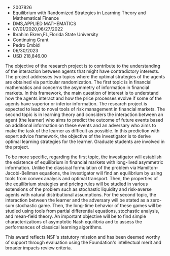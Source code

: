
* 2007826
* Equilibrium with Randomized Strategies in Learning Theory and Mathematical Finance
* DMS,APPLIED MATHEMATICS
* 07/01/2020,06/27/2022
* Ibrahim Ekren,FL,Florida State University
* Continuing Grant
* Pedro Embid
* 06/30/2023
* USD 218,846.00

The objective of the research project is to contribute to the understanding of
the interaction between agents that might have contradictory interests. The
project addresses two topics where the optimal strategies of the agents are
obtained via particular randomization. The first topic is in financial
mathematics and concerns the asymmetry of information in financial markets. In
this framework, the main question of interest is to understand how the agents
interact and how the price processes evolve if some of the agents have superior
or inferior information. The research project is expected to lead to novel tools
of risk management in financial markets. The second topic is in learning theory
and considers the interaction between an agent (the learner) who aims to predict
the outcome of future events based on additional information on these events and
an adversary who aims to make the task of the learner as difficult as possible.
In this prediction with expert advice framework, the objective of the
investigator is to derive optimal learning strategies for the learner. Graduate
students are involved in the project.

To be more specific, regarding the first topic, the investigator will establish
the existence of equilibrium in financial markets with long-lived asymmetric
information. Unlike the classical formulation of the problem via Hamilton-
Jacobi-Bellman equations, the investigator will find an equilibrium by using
tools from convex analysis and optimal transport. Then, the properties of the
equilibrium strategies and pricing rules will be studied in various extensions
of the problem such as stochastic liquidity and risk-averse agents with natural
distributional assumptions. For the second topic, the interaction between the
learner and the adversary will be stated as a zero-sum stochastic game. Then,
the long-time behavior of these games will be studied using tools from partial
differential equations, stochastic analysis, and mean-field theory. An important
objective will be to find simple characterizations of asymptotic Nash equilibria
and to assess the performances of classical learning algorithms.

This award reflects NSF's statutory mission and has been deemed worthy of
support through evaluation using the Foundation's intellectual merit and broader
impacts review criteria.
